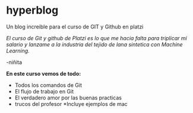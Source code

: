 # hyperblog
Un blog increible para el curso de GIT y Github en platzi

*El curso de Git y github de Platzi es lo que me hacia falta para triplicar mi salario y lanzame a la industria del tejido de lana sintetica con Machine Learning.*

-niñita

**En este curso vemos de todo:**

* Todos los comandos de Git
* El flujo de trabajo en Git
* El verdadero amor por las buenas practicas
* trucos del profesor
*Incluye ejemplos de mac



